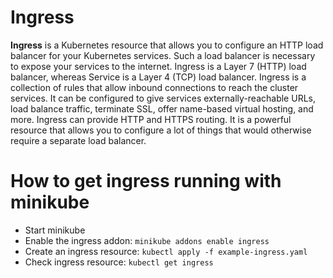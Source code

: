 # Ingress 

**Ingress** is a Kubernetes resource that allows you to configure an HTTP load balancer for your Kubernetes services. Such a load balancer is necessary to expose your services to the internet. Ingress is a Layer 7 (HTTP) load balancer, whereas Service is a Layer 4 (TCP) load balancer. Ingress is a collection of rules that allow inbound connections to reach the cluster services. It can be configured to give services externally-reachable URLs, load balance traffic, terminate SSL, offer name-based virtual hosting, and more. Ingress can provide HTTP and HTTPS routing. It is a powerful resource that allows you to configure a lot of things that would otherwise require a separate load balancer.

# How to get ingress running with minikube 
- Start minikube
- Enable the ingress addon: `minikube addons enable ingress`
- Create an ingress resource: `kubectl apply -f example-ingress.yaml`
- Check ingress resource: `kubectl get ingress`